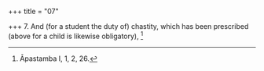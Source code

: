 +++
title = "07"

+++
7. And (for a student the duty of) chastity, which has been prescribed (above for a child is likewise obligatory), [^5] 


[^5]:  Āpastamba I, 1, 2, 26.
